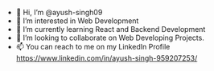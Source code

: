 - 👋 Hi, I’m @ayush-singh09
- 👀 I’m interested in Web Development
- 🌱 I’m currently learning React and Backend Development
- 💞️ I’m looking to collaborate on Web Developing Projects.
- 📫 You can reach to me on my LinkedIn Profile https://www.linkedin.com/in/ayush-singh-959207253/
